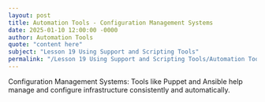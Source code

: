 ```yaml
---
layout: post
title: Automation Tools - Configuration Management Systems
date: 2025-01-10 12:00:00 -0000
author: Automation Tools
quote: "content here"
subject: "Lesson 19 Using Support and Scripting Tools"
permalink: "/Lesson 19 Using Support and Scripting Tools/Automation Tools/Automation Tools - Configuration Management Systems"
---
```


Configuration Management Systems: Tools like Puppet and Ansible help manage and configure infrastructure consistently and automatically.

